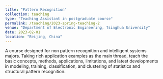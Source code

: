 ```yaml
---
title: "Pattern Recognition"
collection: teaching
type: "Teaching Assistant in postgraduate course"
permalink: /teaching/2023-spring-teaching-2
venue: "Department of Electronic Engineering, Tsinghua University"
date: 2023-02-01
location: "Beijing, China"
---
```


A course designed for non pattern recognition and intelligent systems majors. Taking rich application examples as the main thread, teach the basic concepts, methods, applications, limitations, and latest developments in modeling, training, classification, and clustering of statistics and structural pattern recognition.